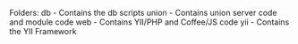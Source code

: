 Folders:
db - Contains the db scripts
union - Contains union server code and module code
web - Contains YII/PHP and Coffee/JS code
yii - Contains the YII Framework